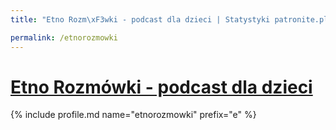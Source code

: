 ```yaml
---
title: "Etno Rozm\xF3wki - podcast dla dzieci | Statystyki patronite.pl | Patromierz"

permalink: /etnorozmowki
---
```


# [Etno Rozmówki - podcast dla dzieci](https://patronite.pl/etnorozmowki)

{% include profile.md name="etnorozmowki" prefix="e" %}
